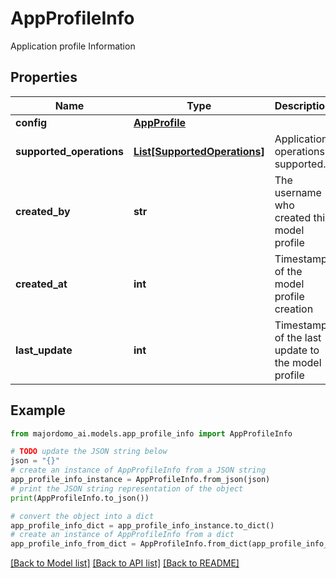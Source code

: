 # AppProfileInfo

Application profile Information

## Properties

Name | Type | Description | Notes
------------ | ------------- | ------------- | -------------
**config** | [**AppProfile**](AppProfile.md) |  | 
**supported_operations** | [**List[SupportedOperations]**](SupportedOperations.md) | Application operations supported. | [optional] 
**created_by** | **str** | The username who created this model profile | 
**created_at** | **int** | Timestamp of the model profile creation | 
**last_update** | **int** | Timestamp of the last update to the model profile | 

## Example

```python
from majordomo_ai.models.app_profile_info import AppProfileInfo

# TODO update the JSON string below
json = "{}"
# create an instance of AppProfileInfo from a JSON string
app_profile_info_instance = AppProfileInfo.from_json(json)
# print the JSON string representation of the object
print(AppProfileInfo.to_json())

# convert the object into a dict
app_profile_info_dict = app_profile_info_instance.to_dict()
# create an instance of AppProfileInfo from a dict
app_profile_info_from_dict = AppProfileInfo.from_dict(app_profile_info_dict)
```
[[Back to Model list]](../README.md#documentation-for-models) [[Back to API list]](../README.md#documentation-for-api-endpoints) [[Back to README]](../README.md)


